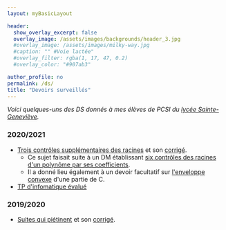```yaml
---
layout: myBasicLayout

header:
  show_overlay_excerpt: false
  overlay_image: /assets/images/backgrounds/header_3.jpg
  #overlay_image: /assets/images/milky-way.jpg
  #caption: "" #Voie lactée"
  #overlay_filter: rgba(1, 17, 47, 0.2)
  #overlay_color: "#907ab3"

author_profile: no
permalink: /ds/
title: "Devoirs surveillés"
---
```


*Voici quelques-uns des DS donnés à mes élèves de PCSI du [lycée Sainte-Geneviève](https://www.bginette.com).*


### 2020/2021
- [Trois contrôles supplémentaires des racines](DS3_PCSI3_2020_21_CBD_sujet.pdf) et son [corrigé](DS3_PCSI3_2020_21_CBD_corrige.pdf).
  - Ce sujet faisait suite à un DM établissant [six contrôles des racines d'un polynôme par ses coefficients](DM_06_2020_21_six_controles_des_racines.pdf).
  - Il a donné lieu également à un devoir facultatif sur [l'enveloppe convexe](DM_convexes_de_C.pdf) d'une partie de C.
- [TP d'infomatique évalué](TP_note_1_PCSI3_2020_21.pdf)

### 2019/2020
- [Suites qui piétinent](DS4_PCSI_2019_20_Suites_qui_pietinent.pdf) et son [corrigé](DS4_PCSI_2019_20_Suites_qui_pietinent_CORRIGE.pdf).

